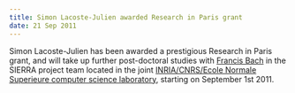 ```yaml
---
title: Simon Lacoste-Julien awarded Research in Paris grant
date: 21 Sep 2011
---
```



Simon Lacoste-Julien has been awarded a prestigious Research in Paris grant, and will take up further post-doctoral studies with [Francis Bach](http://www.di.ens.fr/~fbach/) in the SIERRA project team located in the joint [INRIA/CNRS/Ecole Normale Superieure computer science laboratory](http://www.di.ens.fr/), starting on September 1st 2011.